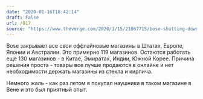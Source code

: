 ```yaml
---
date: "2020-01-16T18:42:14"
draft: False
url: /817
source: "https://www.theverge.com/2020/1/15/21067715/bose-shutting-down-retail-stores-layoffs-north-america-europe-japan-australia"
---
```


Bose закрывает все свои оффлайновые магазины в Штатах, Европе, Японии и Австралии. Это примерно 119 магазинов. Остаются работать ещё 130 магазинов - в Китае, Эмиратах, Индии, Южной Корее. Причина решения проста - товары все лучше продаются в онлайне и нет необходимости держать магазины из стекла и кирпича. 

Немного жаль - как раз летом я покупал наушники в таком магазине в Вене и это был приятный опыт.
